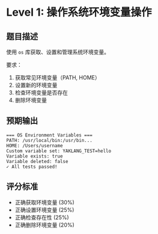 # Level 1: 操作系统环境变量操作

## 题目描述

使用 `os` 库获取、设置和管理系统环境变量。

要求：
1. 获取常见环境变量（PATH, HOME）
2. 设置新的环境变量
3. 检查环境变量是否存在
4. 删除环境变量

## 预期输出

```
=== OS Environment Variables ===
PATH: /usr/local/bin:/usr/bin...
HOME: /Users/username
Custom variable set: YAKLANG_TEST=hello
Variable exists: true
Variable deleted: false
✓ All tests passed!
```

## 评分标准

- 正确获取环境变量 (30%)
- 正确设置环境变量 (25%)
- 正确检查存在性 (25%)
- 正确删除环境变量 (20%)

